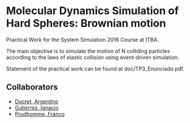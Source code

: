 # Molecular Dynamics Simulation of Hard Spheres: Brownian motion

Practical Work for the System Simulation 2016 Course at ITBA.

The main objective is to simulate the motion of N colliding particles according to the laws of elastic collision using event-driven simulation.

Statement of the practical work can be found at doc/TP3_Enunciado.pdf.

## Collaborators

- [Ducret, Argentino](https://github.com/aducret)
- [Gutierrez, Ignacio](https://github.com/goodengineer)
- [Prudhomme, Franco](https://github.com/francoprud)